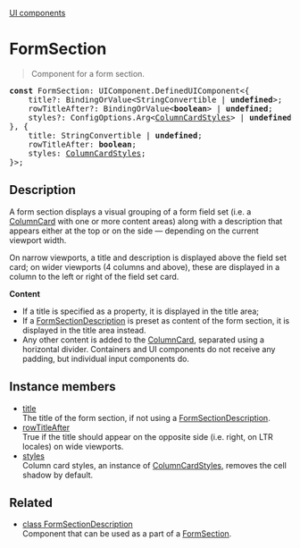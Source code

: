 [UI components](../index.md)

# FormSection

> Component for a form section.

<pre class="docgen_signature"><b>const</b> FormSection: UIComponent.DefinedUIComponent&lt;{<br>    title?: BindingOrValue&lt;StringConvertible | <b>undefined</b>&gt;;<br>    rowTitleAfter?: BindingOrValue&lt;<b>boolean</b>&gt; | <b>undefined</b>;<br>    styles?: ConfigOptions.Arg&lt;<a href="ColumnCardStyles.md">ColumnCardStyles</a>&gt; | <b>undefined</b>;<br>}, {<br>    title: StringConvertible | <b>undefined</b>;<br>    rowTitleAfter: <b>boolean</b>;<br>    styles: <a href="ColumnCardStyles.md">ColumnCardStyles</a>;<br>}&gt;;</pre>

## Description

A form section displays a visual grouping of a form field set (i.e. a [ColumnCard](ColumnCard.md) with one or more content areas) along with a description that appears either at the top or on the side — depending on the current viewport width.

On narrow viewports, a title and description is displayed above the field set card; on wider viewports (4 columns and above), these are displayed in a column to the left or right of the field set card.

**Content**
- If a title is specified as a property, it is displayed in the title area;
- If a [FormSectionDescription](FormSectionDescription.md) is preset as content of the form section, it is displayed in the title area instead.
- Any other content is added to the [ColumnCard](ColumnCard.md), separated using a horizontal divider. Containers and UI components do not receive any padding, but individual input components do.

## Instance members

- [<!--{ref:property}-->title](FormSection_title.md) \
    The title of the form section, if not using a [FormSectionDescription](FormSectionDescription.md).
- [<!--{ref:property}-->rowTitleAfter](FormSection_rowTitleAfter.md) \
    True if the title should appear on the opposite side (i.e. right, on LTR locales) on wide viewports.
- [<!--{ref:property}-->styles](FormSection_styles.md) \
    Column card styles, an instance of [ColumnCardStyles](ColumnCardStyles.md), removes the cell shadow by default.

## Related

- [<!--{ref:class}-->class FormSectionDescription](FormSectionDescription.md) \
    Component that can be used as a part of a [FormSection](FormSection.md).